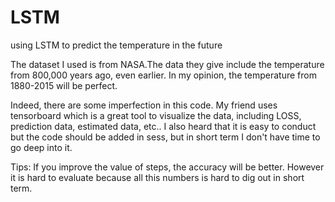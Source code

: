 # LSTM
using LSTM to predict the temperature in the future

The dataset I used is from NASA.The data they give include the temperature from 800,000 years ago, even earlier. In my opinion, the temperature from 1880-2015 will be perfect.

Indeed, there are some imperfection in this code. My friend uses tensorboard which is a great tool to visualize the data, including LOSS, prediction data, estimated data, etc.. I also heard that it is easy to conduct but the code should be added in sess, but in short term I don't have time to go deep into it.

Tips:
If you improve the value of steps, the accuracy will be better. However it is hard to evaluate because all this numbers is hard to dig out in short term.
